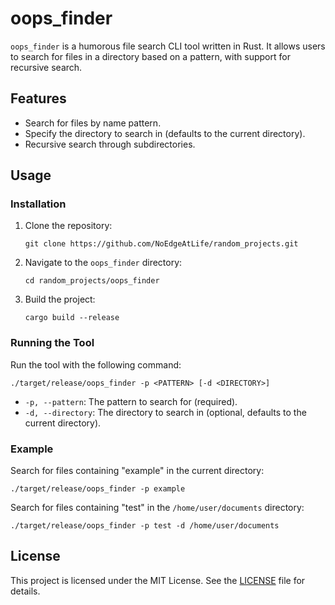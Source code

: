 # oops_finder

`oops_finder` is a humorous file search CLI tool written in Rust. It allows users to search for files in a directory based on a pattern, with support for recursive search.

## Features
- Search for files by name pattern.
- Specify the directory to search in (defaults to the current directory).
- Recursive search through subdirectories.

## Usage

### Installation
1. Clone the repository:
   ```
   git clone https://github.com/NoEdgeAtLife/random_projects.git
   ```
2. Navigate to the `oops_finder` directory:
   ```
   cd random_projects/oops_finder
   ```
3. Build the project:
   ```
   cargo build --release
   ```

### Running the Tool
Run the tool with the following command:
```
./target/release/oops_finder -p <PATTERN> [-d <DIRECTORY>]
```

- `-p, --pattern`: The pattern to search for (required).
- `-d, --directory`: The directory to search in (optional, defaults to the current directory).

### Example
Search for files containing "example" in the current directory:
```
./target/release/oops_finder -p example
```

Search for files containing "test" in the `/home/user/documents` directory:
```
./target/release/oops_finder -p test -d /home/user/documents
```

## License
This project is licensed under the MIT License. See the [LICENSE](../LICENSE) file for details.
